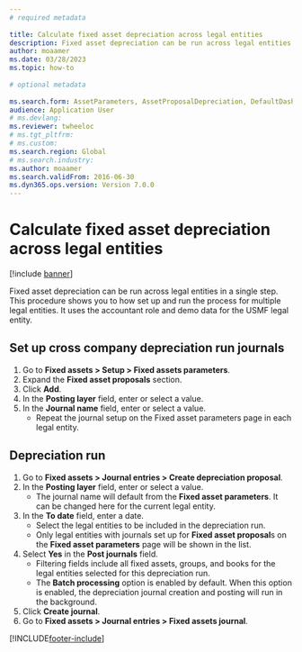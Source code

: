 ```yaml
--- 
# required metadata 
 
title: Calculate fixed asset depreciation across legal entities
description: Fixed asset depreciation can be run across legal entities in a single step. 
author: moaamer
ms.date: 03/28/2023
ms.topic: how-to 
 
# optional metadata 
 
ms.search.form: AssetParameters, AssetProposalDepreciation, DefaultDashboard, LedgerJournalTable   
audience: Application User 
# ms.devlang:  
ms.reviewer: twheeloc
# ms.tgt_pltfrm:  
# ms.custom:  
ms.search.region: Global
# ms.search.industry: 
ms.author: moaamer
ms.search.validFrom: 2016-06-30 
ms.dyn365.ops.version: Version 7.0.0 
---
```

# Calculate fixed asset depreciation across legal entities

[!include [banner](../../includes/banner.md)]

Fixed asset depreciation can be run across legal entities in a single step. This procedure shows you to how set up and run the process for multiple legal entities. It uses the accountant role and demo data for the USMF legal entity.


## Set up cross company depreciation run journals
1. Go to **Fixed assets > Setup > Fixed assets parameters**.
2. Expand the **Fixed asset proposals** section.
3. Click **Add**.
4. In the **Posting layer** field, enter or select a value.
5. In the **Journal name** field, enter or select a value.
    * Repeat the journal setup on the Fixed asset parameters page in each legal entity.  

## Depreciation run
1. Go to **Fixed assets > Journal entries > Create depreciation proposal**.
2. In the **Posting layer** field, enter or select a value.
    * The journal name will default from the **Fixed asset parameters**. It can be changed here for the current legal entity.  
3. In the **To date** field, enter a date.
    * Select the legal entities to be included in the depreciation run.  
    * Only legal entities with journals set up for **Fixed asset proposal**s on the **Fixed asset parameters** page will be shown in the list.  
4. Select **Yes** in the **Post journals** field.
    * Filtering fields include all fixed assets, groups, and books for the legal entities selected for this depreciation run.  
    * The **Batch processing** option is enabled by default. When this option is enabled, the depreciation journal creation and posting will run in the background.  
5. Click **Create journal**.
6. Go to **Fixed assets > Journal entries > Fixed assets journal**.



[!INCLUDE[footer-include](../../../includes/footer-banner.md)]
